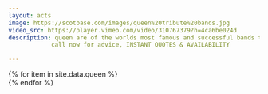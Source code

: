 ```yaml
---
layout: acts
image: https://scotbase.com/images/queen%20tribute%20bands.jpg
video_src: https://player.vimeo.com/video/310767379?h=4ca6be024d
description: queen are of the worlds most famous and successful bands to come out of the uk and  freddie mercury lives on in these fantastic queen tribute acts. scotbase queen Tribute Acts emulate the English rock band who gave the anthems "We Will Rock You" and "We Are the Champions" to the world.one of the world's best-selling music bands, Queen received the Outstanding Contribution to British Music Award, were inducted into the Rock and Roll Hall of Fame, received the Ivor Novello Award for Outstanding Song Collection, and in 2018 they were presented the Grammy Lifetime Achievement Award. <hr>
            call now for advice, INSTANT QUOTES & AVAILABILITY

---
```


<div class="row mt-4 mb-4">
  {% for item in site.data.queen %}
    <div class="col-md-4 mb-5">
      <div class="card border-0 shadow h-100">
        <a href="/acts/{{ item.title | slugify }}">
          <img class="card-img-top" src="{{ item.image_src }}" alt="" />
        </a>
         <!-- <div class="card-body">
          <p class="card-text">{{ item.description }}</p>
        </div> -->
      </div>
    </div>
  {% endfor %}
</div>
